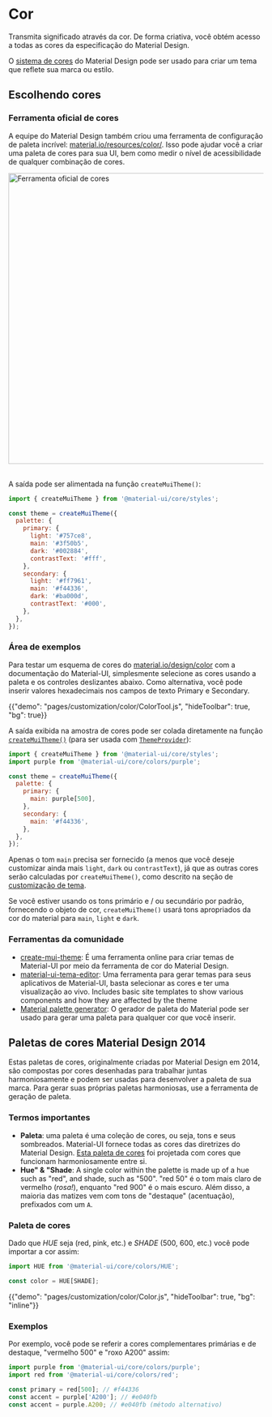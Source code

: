 # Cor

<p class="description">Transmita significado através da cor. De forma criativa, você obtém acesso a todas as cores da especificação do Material Design.</p>

O [sistema de cores](https://material.io/design/color/) do Material Design pode ser usado para criar um tema que reflete sua marca ou estilo.

## Escolhendo cores

### Ferramenta oficial de cores

A equipe do Material Design também criou uma ferramenta de configuração de paleta incrível: [material.io/resources/color/](https://material.io/resources/color/). Isso pode ajudar você a criar uma paleta de cores para sua UI, bem como medir o nível de acessibilidade de qualquer combinação de cores.

<a href="https://material.io/resources/color/#!/?view.left=0&view.right=0&primary.color=3F51B5&secondary.color=F44336" target="_blank" rel="noopener nofollow">
  <img src="/static/images/color/colorTool.png" alt="Ferramenta oficial de cores" style="width: 574px" />
</a>

<br />
<br />

A saída pode ser alimentada na função `createMuiTheme()`:

```js
import { createMuiTheme } from '@material-ui/core/styles';

const theme = createMuiTheme({
  palette: {
    primary: {
      light: '#757ce8',
      main: '#3f50b5',
      dark: '#002884',
      contrastText: '#fff',
    },
    secondary: {
      light: '#ff7961',
      main: '#f44336',
      dark: '#ba000d',
      contrastText: '#000',
    },
  },
});
```

### Área de exemplos

Para testar um esquema de cores do [material.io/design/color](https://material.io/design/color/) com a documentação do Material-UI, simplesmente selecione as cores usando a paleta e os controles deslizantes abaixo. Como alternativa, você pode inserir valores hexadecimais nos campos de texto Primary e Secondary.

{{"demo": "pages/customization/color/ColorTool.js", "hideToolbar": true, "bg": true}}

A saída exibida na amostra de cores pode ser colada diretamente na função [`createMuiTheme()`](/customization/theming/#createmuitheme-options-theme) (para ser usada com [`ThemeProvider`](/customization/theming/#theme-provider)):

```jsx
import { createMuiTheme } from '@material-ui/core/styles';
import purple from '@material-ui/core/colors/purple';

const theme = createMuiTheme({
  palette: {
    primary: {
      main: purple[500],
    },
    secondary: {
      main: '#f44336',
    },
  },
});
```

Apenas o tom `main` precisa ser fornecido (a menos que você deseje customizar ainda mais `light`, `dark` ou `contrastText`), já que as outras cores serão calculadas por `createMuiTheme()`, como descrito na seção de [customização de tema](/customization/palette/).

Se você estiver usando os tons primário e / ou secundário por padrão, fornecendo o objeto de cor, `createMuiTheme()` usará tons apropriados da cor do material para `main`, `light` e `dark`.

### Ferramentas da comunidade

- [create-mui-theme](https://react-theming.github.io/create-mui-theme/): É uma ferramenta online para criar temas de Material-UI por meio da ferramenta de cor do Material Design.
- [material-ui-tema-editor](https://in-your-saas.github.io/material-ui-theme-editor/): Uma ferramenta para gerar temas para seus aplicativos de Material-UI, basta selecionar as cores e ter uma visualização ao vivo. Includes basic site templates to show various components and how they are affected by the theme
- [Material palette generator](https://material.io/inline-tools/color/): O gerador de paleta do Material pode ser usado para gerar uma paleta para qualquer cor que você inserir.

## Paletas de cores Material Design 2014

Estas paletas de cores, originalmente criadas por Material Design em 2014, são compostas por cores desenhadas para trabalhar juntas harmoniosamente e podem ser usadas para desenvolver a paleta de sua marca. Para gerar suas próprias paletas harmoniosas, use a ferramenta de geração de paleta.

### Termos importantes

- **Paleta**: uma paleta é uma coleção de cores, ou seja, tons e seus sombreados. Material-UI fornece todas as cores das diretrizes do Material Design. [Esta paleta de cores](#color-palette) foi projetada com cores que funcionam harmoniosamente entre si.
- **Hue" & "Shade**: A single color within the palette is made up of a hue such as "red", and shade, such as "500". "red 50" é o tom mais claro de vermelho (*rosa!*), enquanto "red 900" é o mais escuro. Além disso, a maioria das matizes vem com tons de "destaque" (acentuação), prefixados com um `A`.

### Paleta de cores

Dado que _HUE_ seja (red, pink, etc.) e _SHADE_ (500, 600, etc.) você pode importar a cor assim:

```jsx
import HUE from '@material-ui/core/colors/HUE';

const color = HUE[SHADE];
```

{{"demo": "pages/customization/color/Color.js", "hideToolbar": true, "bg": "inline"}}

### Exemplos

Por exemplo, você pode se referir a cores complementares primárias e de destaque, "vermelho 500" e "roxo A200" assim:

```js
import purple from '@material-ui/core/colors/purple';
import red from '@material-ui/core/colors/red';

const primary = red[500]; // #f44336
const accent = purple['A200']; // #e040fb
const accent = purple.A200; // #e040fb (método alternativo)
```
